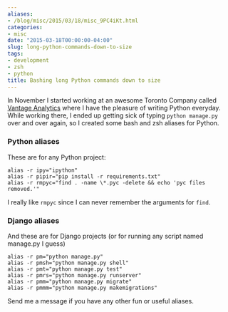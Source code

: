 ```yaml
---
aliases:
- /blog/misc/2015/03/18/misc_9PC4iKt.html
categories:
- misc
date: "2015-03-18T00:00:00-04:00"
slug: long-python-commands-down-to-size
tags:
- development
- zsh
- python
title: Bashing long Python commands down to size
---
```


In November I started working at an awesome Toronto Company called [Vantage
Analytics][VANTAGE] where I have the pleasure of writing Python everyday.
While working there, I ended up getting sick of typing `python manage.py` over
and over again, so I created some bash and zsh aliases for Python.

### Python aliases

These are for any Python project:

    alias -r ipy="ipython"
    alias -r pipir="pip install -r requirements.txt"
    alias -r rmpyc="find . -name \*.pyc -delete && echo 'pyc files removed.'"

I really like `rmpyc` since I can never remember the arguments for `find`.

### Django aliases

And these are for Django projects (or for running any script named manage.py I guess)

    alias -r pm="python manage.py"
    alias -r pmsh="python manage.py shell"
    alias -r pmt="python manage.py test"
    alias -r pmrs="python manage.py runserver"
    alias -r pmm="python manage.py migrate"
    alias -r pmmm="python manage.py makemigrations"

Send me a message if you have any other fun or useful aliases.

[VANTAGE]: https://vantageanalytics.com
